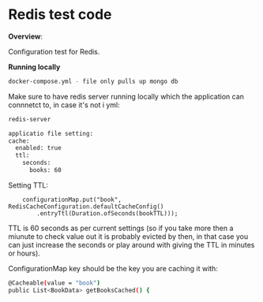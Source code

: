 Redis test code
========================

**Overview**: 

Configuration test for Redis.

**Running locally**

```sh
docker-compose.yml - file only pulls up mongo db 
```

Make sure to have redis server running locally which the application can connnetct to, in case it's not i yml:

```sh
redis-server

applicatio file setting:
cache:
  enabled: true
  ttl:
    seconds:
      books: 60
```

Setting TTL:

        configurationMap.put("book", RedisCacheConfiguration.defaultCacheConfig()
            .entryTtl(Duration.ofSeconds(bookTTL)));

TTL is 60 seconds as per current settings (so if you take more then a miunute to check value out it is probably evicted by then, 
in that case you can just increase the seconds or play around with giving the TTL in minutes or hours). 

ConfigurationMap key should be the key you are caching it with:

```sh
@Cacheable(value = "book")
public List<BookData> getBooksCached() {
```